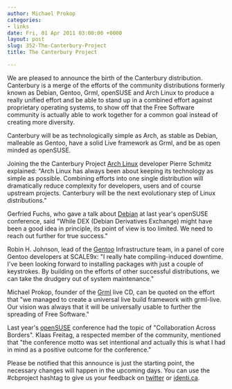 ```yaml
---
author: Michael Prokop
categories:
- links
date: Fri, 01 Apr 2011 03:00:00 +0000
layout: post
slug: 352-The-Canterbury-Project
title: The Canterbury Project

---
```

We are pleased to announce the birth of the Canterbury distribution.
Canterbury is a merge of the efforts of the community distributions formerly
known as Debian, Gentoo, Grml, openSUSE and Arch Linux to produce a really
unified effort and be able to stand up in a combined effort against proprietary
operating systems, to show off that the Free Software community is actually
able to work together for a common goal instead of creating more diversity.

Canterbury will be as technologically simple as Arch, as stable as Debian,
malleable as Gentoo, have a solid Live framework as Grml, and be as open minded
as openSUSE.

Joining the the Canterbury Project [Arch Linux](http://www.archlinux.org/) developer Pierre Schmitz explained:
"Arch Linux has always been about keeping its technology as simple as possible.
Combining efforts into one single distribution will dramatically reduce complexity
for developers, users and of course upstream projects. Canterbury will be the next
evolutionary step of Linux distributions."

Gerfried Fuchs, who gave a talk about [Debian](http://www.debian.org/) at last year's openSUSE conference,
said "While DEX (Debian Derivatives Exchange) might have been a good idea in principle,
its point of view is too limited. We need to reach out further for true success."

Robin H. Johnson, lead of the [Gentoo](http://www.gentoo.org/) Infrastructure team, in a panel of core Gentoo
developers at SCALE9x: "I really hate compiling\-induced downtime. I've been looking
forward to installing packages with just a couple of keystrokes. By building on the
efforts of other successful distributions, we can take the drudgery out of system
maintenance."

Michael Prokop, founder of the [Grml](https://grml.org/) live CD, can be quoted on the effort that
"we managed to create a universal live build framework with grml\-live. Our vision was
always that it will be universally usable to further the spreading of Free Software."

Last year's [openSUSE](http://www.opensuse.org/) conference had the topic of "Collaboration Across Borders".
Klaas Freitag, a respected member of the community, mentioned that "the conference
motto was set intentional and actually this is what I had in mind as a positive outcome
for the conference."

Please be notified that this announce is just the starting point, the necessary 
changes will happen in the upcoming days. You can use the \#cbproject hashtag 
to give us your feedback on 
[twitter](http://twitter.com/#!/search?q=%23cbproject) or
[identi.ca](http://identi.ca/tag/cbproject).
